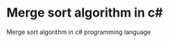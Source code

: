 Merge sort algorithm in c#
==========================

Merge sort algorithm in c# programming language
